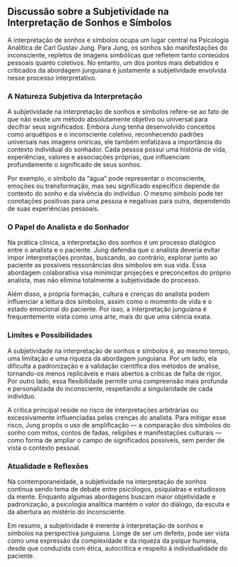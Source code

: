 
## Discussão sobre a Subjetividade na Interpretação de Sonhos e Símbolos

A interpretação de sonhos e símbolos ocupa um lugar central na Psicologia Analítica de Carl Gustav Jung. Para Jung, os sonhos são manifestações do inconsciente, repletos de imagens simbólicas que refletem tanto conteúdos pessoais quanto coletivos. No entanto, um dos pontos mais debatidos e criticados da abordagem junguiana é justamente a subjetividade envolvida nesse processo interpretativo.

### A Natureza Subjetiva da Interpretação

A subjetividade na interpretação de sonhos e símbolos refere-se ao fato de que não existe um método absolutamente objetivo ou universal para decifrar seus significados. Embora Jung tenha desenvolvido conceitos como arquétipos e o inconsciente coletivo, reconhecendo padrões universais nas imagens oníricas, ele também enfatizava a importância do contexto individual do sonhador. Cada pessoa possui uma história de vida, experiências, valores e associações próprias, que influenciam profundamente o significado de seus sonhos.

Por exemplo, o símbolo da “água” pode representar o inconsciente, emoções ou transformação, mas seu significado específico depende do contexto do sonho e da vivência do indivíduo. O mesmo símbolo pode ter conotações positivas para uma pessoa e negativas para outra, dependendo de suas experiências pessoais.

### O Papel do Analista e do Sonhador

Na prática clínica, a interpretação dos sonhos é um processo dialógico entre o analista e o paciente. Jung defendia que o analista deveria evitar impor interpretações prontas, buscando, ao contrário, explorar junto ao paciente as possíveis ressonâncias dos símbolos em sua vida. Essa abordagem colaborativa visa minimizar projeções e preconceitos do próprio analista, mas não elimina totalmente a subjetividade do processo.

Além disso, a própria formação, cultura e crenças do analista podem influenciar a leitura dos símbolos, assim como o momento de vida e o estado emocional do paciente. Por isso, a interpretação junguiana é frequentemente vista como uma arte, mais do que uma ciência exata.

### Limites e Possibilidades

A subjetividade na interpretação de sonhos e símbolos é, ao mesmo tempo, uma limitação e uma riqueza da abordagem junguiana. Por um lado, ela dificulta a padronização e a validação científica dos métodos de análise, tornando-os menos replicáveis e mais abertos a críticas de falta de rigor. Por outro lado, essa flexibilidade permite uma compreensão mais profunda e personalizada do inconsciente, respeitando a singularidade de cada indivíduo.

A crítica principal reside no risco de interpretações arbitrárias ou excessivamente influenciadas pelas crenças do analista. Para mitigar esse risco, Jung propôs o uso de amplificação — a comparação dos símbolos do sonho com mitos, contos de fadas, religiões e manifestações culturais — como forma de ampliar o campo de significados possíveis, sem perder de vista o contexto pessoal.

### Atualidade e Reflexões

Na contemporaneidade, a subjetividade na interpretação de sonhos continua sendo tema de debate entre psicólogos, psiquiatras e estudiosos da mente. Enquanto algumas abordagens buscam maior objetividade e padronização, a psicologia analítica mantém o valor do diálogo, da escuta e da abertura ao mistério do inconsciente.

Em resumo, a subjetividade é inerente à interpretação de sonhos e símbolos na perspectiva junguiana. Longe de ser um defeito, pode ser vista como uma expressão da complexidade e da riqueza da psique humana, desde que conduzida com ética, autocrítica e respeito à individualidade do paciente.
```
